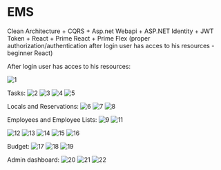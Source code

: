 # EMS
Clean Architecture + CQRS + Asp.net Webapi + ASP.NET Identity + JWT Token + React + Prime React + Prime Flex (proper authorization/authentication after login user has acces to his resources - beginner React)

After login user has acces to his resources:

![1](https://github.com/user-attachments/assets/b0bc9fd4-e8b0-4f4f-aa11-fd4995ba9401)

Tasks:
![2](https://github.com/user-attachments/assets/3aa72e47-7a94-4ea4-a296-12bf6fa92be1)
![3](https://github.com/user-attachments/assets/c613b50a-b08c-43d3-820c-06602cb121a7)
![4](https://github.com/user-attachments/assets/83783df3-774e-4420-b4fd-16239f06cf77)
![5](https://github.com/user-attachments/assets/4f0a55f7-77a2-4ebc-83d1-703fa3069be1)

Locals and Reservations:
![6](https://github.com/user-attachments/assets/4583a764-1543-4f5e-b8d7-aee3c7cdbe9b)
![7](https://github.com/user-attachments/assets/8a386e2d-62ff-44f9-85aa-16957e635920)
![8](https://github.com/user-attachments/assets/bd96c77f-e003-4472-af26-60f04347eb8d)

Employees and Employee Lists:
![9](https://github.com/user-attachments/assets/07cf9dcb-54fc-4eb7-b3a6-6a02882c4448)
![11](https://github.com/user-attachments/assets/592fa6c5-4631-48ad-a362-8a4b9d5dfc24)

![12](https://github.com/user-attachments/assets/280a821d-8417-4af4-b476-a60b2d6e712b)
![13](https://github.com/user-attachments/assets/80b95127-1802-49f1-9a9d-3b0fb28b60f9)
![14](https://github.com/user-attachments/assets/2a7ce6dd-7f99-4de1-b0bf-f3a1ec012c18)
![15](https://github.com/user-attachments/assets/0d6157f7-63bc-4aa4-8f7f-a934a5bae29c)
![16](https://github.com/user-attachments/assets/68830e74-a038-4fa9-a0b2-033f0e1322e1)

<!--![5](https://github.com/user-attachments/assets/eb410c30-720c-4ce7-aac9-d1faced2f45d)-->

Budget:
![17](https://github.com/user-attachments/assets/e794e3cf-d9d2-4edd-9d62-4c698a685a65)
![18](https://github.com/user-attachments/assets/3d89259d-ee36-4dd2-9a18-4cb32fac42da)
![19](https://github.com/user-attachments/assets/c28f05e3-3d18-49c6-980d-61093bd466a6)

Admin dashboard:
![20](https://github.com/user-attachments/assets/19bf3cbd-956c-41aa-9402-a4fc102f32cf)
![21](https://github.com/user-attachments/assets/4a37fb5e-5182-4719-ac55-b8667a8f1155)
![22](https://github.com/user-attachments/assets/f417641b-07b2-4695-9a4f-5dff0ac7d357)
